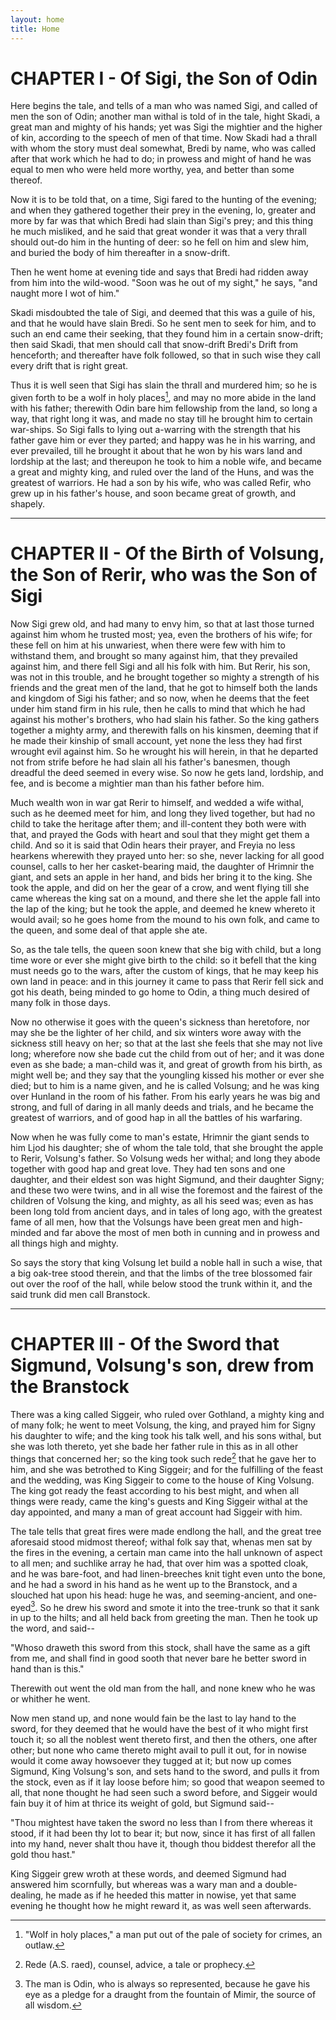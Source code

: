 ```yaml
---
layout: home
title: Home
---
```


# CHAPTER I - Of Sigi, the Son of Odin

Here begins the tale, and tells of a man who was named Sigi, and called of 
men the son of Odin; another man withal is told of in the tale, hight
Skadi, a great man and mighty of his hands; yet was Sigi the mightier and
the higher of kin, according to the speech of men of that time. Now Skadi
had a thrall with whom the story must deal somewhat, Bredi by name, who
was called after that work which he had to do; in prowess and might of
hand he was equal to men who were held more worthy, yea, and better than
some thereof.

Now it is to be told that, on a time, Sigi fared to the hunting of the
evening; and when they gathered together their prey in the evening, lo,
greater and more by far was that which Bredi had slain than Sigi's prey;
and this thing he much misliked, and he said that great wonder it was that
a very thrall should out-do him in the hunting of deer: so he fell on him
and slew him, and buried the body of him thereafter in a snow-drift.

Then he went home at evening tide and says that Bredi had ridden away from
him into the wild-wood. "Soon was he out of my sight," he says, "and
naught more I wot of him."

Skadi misdoubted the tale of Sigi, and deemed that this was a guile of
his, and that he would have slain Bredi. So he sent men to seek for him,
and to such an end came their seeking, that they found him in a certain
snow-drift; then said Skadi, that men should call that snow-drift Bredi's
Drift from henceforth; and thereafter have folk followed, so that in such
wise they call every drift that is right great.

Thus it is well seen that Sigi has slain the thrall and murdered him; so
he is given forth to be a wolf in holy places[^1], and may no more abide
in the land with his father; therewith Odin bare him fellowship from the
land, so long a way, that right long it was, and made no stay till he
brought him to certain war-ships. So Sigi falls to lying out a-warring
with the strength that his father gave him or ever they parted; and happy
was he in his warring, and ever prevailed, till he brought it about that
he won by his wars land and lordship at the last; and thereupon he took to
him a noble wife, and became a great and mighty king, and ruled over the
land of the Huns, and was the greatest of warriors. He had a son by his
wife, who was called Refir, who grew up in his father's house, and soon
became great of growth, and shapely.

[^1]: "Wolf in holy places," a man put out of the pale of society for crimes, an outlaw.

---

# CHAPTER II -  Of the Birth of Volsung, the Son of Rerir, who was the Son of Sigi

Now Sigi grew old, and had many to envy him, so that at last those
turned against him whom he trusted most; yea, even the brothers of his
wife; for these fell on him at his unwariest, when there were few
with him to withstand them, and brought so many against him, that they
prevailed against him, and there fell Sigi and all his folk with him.
But Rerir, his son, was not in this trouble, and he brought together so
mighty a strength of his friends and the great men of the land, that
he got to himself both the lands and kingdom of Sigi his father; and so
now, when he deems that the feet under him stand firm in his rule, then
he calls to mind that which he had against his mother's brothers, who
had slain his father. So the king gathers together a mighty army, and
therewith falls on his kinsmen, deeming that if he made their kinship
of small account, yet none the less they had first wrought evil against
him. So he wrought his will herein, in that he departed not from strife
before he had slain all his father's banesmen, though dreadful the deed
seemed in every wise. So now he gets land, lordship, and fee, and is
become a mightier man than his father before him.

Much wealth won in war gat Rerir to himself, and wedded a wife withal,
such as he deemed meet for him, and long they lived together, but had
no child to take the heritage after them; and ill-content they both were
with that, and prayed the Gods with heart and soul that they might get
them a child. And so it is said that Odin hears their prayer, and Freyia
no less hearkens wherewith they prayed unto her: so she, never lacking
for all good counsel, calls to her her casket-bearing maid, the
daughter of Hrimnir the giant, and sets an apple in her hand, and bids
her bring it to the king. She took the apple, and did on her the gear of
a crow, and went flying till she came whereas the king sat on a mound,
and there she let the apple fall into the lap of the king; but he took
the apple, and deemed he knew whereto it would avail; so he goes home
from the mound to his own folk, and came to the queen, and some deal of
that apple she ate.

So, as the tale tells, the queen soon knew that she big with child, but
a long time wore or ever she might give birth to the child: so it befell
that the king must needs go to the wars, after the custom of kings, that
he may keep his own land in peace: and in this journey it came to pass
that Rerir fell sick and got his death, being minded to go home to Odin,
a thing much desired of many folk in those days.

Now no otherwise it goes with the queen's sickness than heretofore, nor
may she be the lighter of her child, and six winters wore away with the
sickness still heavy on her; so that at the last she feels that she may
not live long; wherefore now she bade cut the child from out of her; and
it was done even as she bade; a man-child was it, and great of growth
from his birth, as might well be; and they say that the youngling kissed
his mother or ever she died; but to him is a name given, and he is
called Volsung; and he was king over Hunland in the room of his father.
From his early years he was big and strong, and full of daring in all
manly deeds and trials, and he became the greatest of warriors, and of
good hap in all the battles of his warfaring.

Now when he was fully come to man's estate, Hrimnir the giant sends to
him Ljod his daughter; she of whom the tale told, that she brought the
apple to Rerir, Volsung's father. So Volsung weds her withal; and long
they abode together with good hap and great love. They had ten sons and
one daughter, and their eldest son was hight Sigmund, and their daughter
Signy; and these two were twins, and in all wise the foremost and the
fairest of the children of Volsung the king, and mighty, as all his seed
was; even as has been long told from ancient days, and in tales of long
ago, with the greatest fame of all men, how that the Volsungs have been
great men and high-minded and far above the most of men both in cunning
and in prowess and all things high and mighty.

So says the story that king Volsung let build a noble hall in such a
wise, that a big oak-tree stood therein, and that the limbs of the tree
blossomed fair out over the roof of the hall, while below stood the
trunk within it, and the said trunk did men call Branstock.

---

# CHAPTER III -  Of the Sword that Sigmund, Volsung's son, drew from the Branstock

There was a king called Siggeir, who ruled over Gothland, a mighty king
and of many folk; he went to meet Volsung, the king, and prayed him for
Signy his daughter to wife; and the king took his talk well, and his
sons withal, but she was loth thereto, yet she bade her father rule in
this as in all other things that concerned her; so the king took such
rede[^2] that he gave her to him, and she was betrothed to King Siggeir;
and for the fulfilling of the feast and the wedding, was King Siggeir
to come to the house of King Volsung. The king got ready the feast
according to his best might, and when all things were ready, came the
king's guests and King Siggeir withal at the day appointed, and many a
man of great account had Siggeir with him.

The tale tells that great fires were made endlong the hall, and the
great tree aforesaid stood midmost thereof; withal folk say that, whenas
men sat by the fires in the evening, a certain man came into the hall
unknown of aspect to all men; and suchlike array he had, that over him
was a spotted cloak, and he was bare-foot, and had linen-breeches knit
tight even unto the bone, and he had a sword in his hand as he went up
to the Branstock, and a slouched hat upon his head: huge he was, and
seeming-ancient, and one-eyed[^3]. So he drew his sword and smote it
into the tree-trunk so that it sank in up to the hilts; and all held
back from greeting the man. Then he took up the word, and said--

"Whoso draweth this sword from this stock, shall have the same as a gift
from me, and shall find in good sooth that never bare he better sword in
hand than is this."

Therewith out went the old man from the hall, and none knew who he was
or whither he went.

Now men stand up, and none would fain be the last to lay hand to the
sword, for they deemed that he would have the best of it who might first
touch it; so all the noblest went thereto first, and then the others,
one after other; but none who came thereto might avail to pull it out,
for in nowise would it come away howsoever they tugged at it; but now up
comes Sigmund, King Volsung's son, and sets hand to the sword, and pulls
it from the stock, even as if it lay loose before him; so good that
weapon seemed to all, that none thought he had seen such a sword before,
and Siggeir would fain buy it of him at thrice its weight of gold, but
Sigmund said--

"Thou mightest have taken the sword no less than I from there whereas it
stood, if it had been thy lot to bear it; but now, since it has first of
all fallen into my hand, never shalt thou have it, though thou biddest
therefor all the gold thou hast."

King Siggeir grew wroth at these words, and deemed Sigmund had answered
him scornfully, but whereas was a wary man and a double-dealing, he
made as if he heeded this matter in nowise, yet that same evening he
thought how he might reward it, as was well seen afterwards.

[^2]: Rede (A.S. raed), counsel, advice, a tale or prophecy.
[^3]: The man is Odin, who is always so represented, because he gave his eye as a pledge for a draught from the fountain of Mimir, the source of all wisdom.

[//begin]: # "Autogenerated link references for markdown compatibility"
[Exocore Installation Instructions|no code instructions]: <_articles/Exocore Installation Instructions> "Exocore Installation Instructions"
[Writing with Exocore Syntax|here]: <_articles/Writing with Exocore Syntax> "Writing with Exocore Syntax"
[Using your Exocore#Using Metadata|metadata section]: <_articles/Using your Exocore> "Using your Exocore"
[Exocore Installation Instructions#1. Deploy your own Exocore to the Web|here]: <_articles/Exocore Installation Instructions> "Exocore Installation Instructions"
[Writing with Exocore Syntax]: <_articles/Writing with Exocore Syntax> "Writing with Exocore Syntax"
[Exocore Installation Instructions#Create Github Account|documentation]: <_articles/Exocore Installation Instructions> "Exocore Installation Instructions"
[//end]: # "Autogenerated link references"